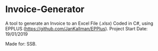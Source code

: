 # Invoice-Generator
A tool to generate an Invoice to an Excel File (.xlsx)
Coded in C#, using EPPLUS (https://github.com/JanKallman/EPPlus).
Project Start Date: 19/01/2019

Made for: SSB.
